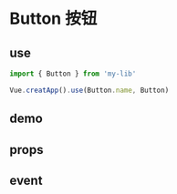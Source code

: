 # Button 按钮

## use

```javascript
import { Button } from 'my-lib'

Vue.creatApp().use(Button.name, Button)
```

## demo

<demo-wrapper
  src="src/packages/button/demo"
  :demos="demos"
/>

<script setup>
const demos = import.meta.globEager('../../../src/packages/button/demo/demo*.vue')
</script>

## props

## event

